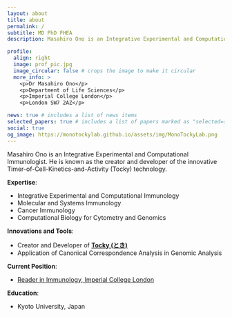 ```yaml
---
layout: about
title: about
permalink: /
subtitle: MD PhD FHEA
description: Masahiro Ono is an Integrative Experimental and Computational Immunologist. He is known as the creator and developer of the innovative Timer-of-Cell-Kinetics-and-Activity (Tocky) technology.

profile:
  align: right
  image: prof_pic.jpg
  image_circular: false # crops the image to make it circular
  more_info: >
    <p>Dr Masahiro Ono</p>
    <p>Department of Life Sciences</p>
    <p>Imperial College London</p>
    <p>London SW7 2AZ</p>

news: true # includes a list of news items
selected_papers: true # includes a list of papers marked as "selected={true}"
social: true
og_image: https://monotockylab.github.io/assets/img/MonoTockyLab.png
---
```


Masahiro Ono is an Integrative Experimental and Computational Immunologist. He is known as the creator and developer of the innovative Timer-of-Cell-Kinetics-and-Activity (Tocky) technology.

**Expertise**:

- Integrative Experimental and Computational Immunology
- Molecular and Systems Immunology
- Cancer Immunology
- Computational Biology for Cytometry and Genomics

**Innovations and Tools**:

- Creator and Developer of **[Tocky (とき)](https://bit.ly/3wvqUsx)**
- Application of Canonical Correspondence Analysis in Genomic Analysis

**Current Position**:

- [Reader in Immunology, Imperial College London](https://www.imperial.ac.uk/people/m.ono)

**Education**:

- Kyoto University, Japan
